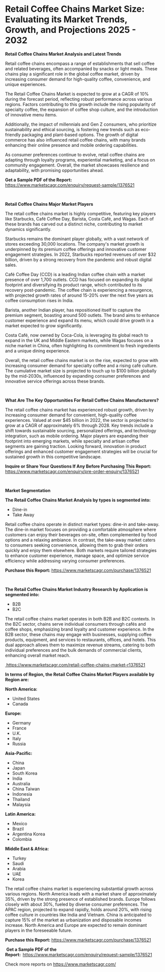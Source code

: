 <p><h1>Retail Coffee Chains Market Size: Evaluating its Market Trends, Growth, and Projections 2025 - 2032</h1></p><p><strong>Retail Coffee Chains Market Analysis and Latest Trends</strong></p>
<p><p>Retail coffee chains encompass a range of establishments that sell coffee and related beverages, often accompanied by snacks or light meals. These chains play a significant role in the global coffee market, driven by increasing consumer demand for high-quality coffee, convenience, and unique experiences. </p><p>The Retail Coffee Chains Market is expected to grow at a CAGR of 10% during the forecast period, reflecting robust performance across various regions. Factors contributing to this growth include the rising popularity of specialty coffee, the expansion of coffee shop culture, and the introduction of innovative menu items. </p><p>Additionally, the impact of millennials and Gen Z consumers, who prioritize sustainability and ethical sourcing, is fostering new trends such as eco-friendly packaging and plant-based options. The growth of digital commerce has also influenced retail coffee chains, with many brands enhancing their online presence and mobile ordering capabilities. </p><p>As consumer preferences continue to evolve, retail coffee chains are adapting through loyalty programs, experiential marketing, and a focus on community engagement. Overall, the market showcases resilience and adaptability, with promising opportunities ahead.</p></p>
<p><strong>Get a Sample PDF of the Report:&nbsp;</strong> <a href="https://www.marketscagr.com/enquiry/request-sample/1376521?utm_campaign=1879&utm_medium=2&utm_source=Github&utm_content=ia&utm_term=13012025&utm_id=retail-coffee-chains">https://www.marketscagr.com/enquiry/request-sample/1376521</a></p>
<p>&nbsp;</p>
<p><strong>Retail Coffee Chains Major Market Players</strong></p>
<p><p>The retail coffee chains market is highly competitive, featuring key players like Starbucks, Café Coffee Day, Barista, Costa Café, and Wagas. Each of these brands has carved out a distinct niche, contributing to market dynamics significantly.</p><p>Starbucks remains the dominant player globally, with a vast network of stores exceeding 30,000 locations. The company's market growth is underpinned by its premium coffee offerings and innovative customer engagement strategies. In 2022, Starbucks reported revenues of over $32 billion, driven by a strong recovery from the pandemic and robust digital sales.</p><p>Café Coffee Day (CCD) is a leading Indian coffee chain with a market presence of over 1,700 outlets. CCD has focused on expanding its digital footprint and diversifying its product range, which contributed to its recovery post-pandemic. The coffee chain is experiencing a resurgence, with projected growth rates of around 15-20% over the next five years as coffee consumption rises in India.</p><p>Barista, another Indian player, has repositioned itself to capture the premium segment, boasting around 500 outlets. The brand aims to enhance customer experience and expand its menu, which could drive growth in a market expected to grow significantly.</p><p>Costa Café, now owned by Coca-Cola, is leveraging its global reach to expand in the UK and Middle Eastern markets, while Wagas focuses on a niche market in China, often highlighting its commitment to fresh ingredients and a unique dining experience.</p><p>Overall, the retail coffee chains market is on the rise, expected to grow with increasing consumer demand for specialty coffee and a rising café culture. The cumulative market size is projected to touch up to $100 billion globally by the mid-2030s, influenced by expanding consumer preferences and innovative service offerings across these brands.</p></p>
<p>&nbsp;</p>
<p><strong>What Are The Key Opportunities For Retail Coffee Chains Manufacturers?</strong></p>
<p><p>The retail coffee chains market has experienced robust growth, driven by increasing consumer demand for convenient, high-quality coffee experiences. Valued at over $45 billion in 2022, the sector is projected to grow at a CAGR of approximately 6% through 2028. Key trends include a shift towards sustainable sourcing, personalized offerings, and technology integration, such as mobile ordering. Major players are expanding their footprint into emerging markets, while specialty and artisan coffee segments are gaining traction. Looking forward, innovation in product offerings and enhanced customer engagement strategies will be crucial for sustained growth in this competitive landscape.</p></p>
<p><strong>Inquire or Share Your Questions If Any Before Purchasing This Report:</strong> <a href="https://www.marketscagr.com/enquiry/pre-order-enquiry/1376521?utm_campaign=1879&utm_medium=2&utm_source=Github&utm_content=ia&utm_term=13012025&utm_id=retail-coffee-chains">https://www.marketscagr.com/enquiry/pre-order-enquiry/1376521</a></p>
<p>&nbsp;</p>
<p><strong>Market Segmentation</strong></p>
<p><strong>The Retail Coffee Chains Market Analysis by types is segmented into:</strong></p>
<p><ul><li>Dine-in</li><li>Take Away</li></ul></p>
<p><p>Retail coffee chains operate in distinct market types: dine-in and take-away. The dine-in market focuses on providing a comfortable atmosphere where customers can enjoy their beverages on-site, often complemented by food options and a relaxing ambiance. In contrast, the take-away market caters to consumers seeking convenience, allowing them to grab their orders quickly and enjoy them elsewhere. Both markets require tailored strategies to enhance customer experience, manage space, and optimize service efficiency while addressing varying consumer preferences.</p></p>
<p><strong>Purchase this Report:&nbsp;</strong><a href="https://www.marketscagr.com/purchase/1376521?utm_campaign=1879&utm_medium=2&utm_source=Github&utm_content=ia&utm_term=13012025&utm_id=retail-coffee-chains">https://www.marketscagr.com/purchase/1376521</a></p>
<p>&nbsp;</p>
<p><strong>The Retail Coffee Chains Market Industry Research by Application is segmented into:</strong></p>
<p><ul><li>B2B</li><li>B2C</li></ul></p>
<p><p>The retail coffee chains market operates in both B2B and B2C contexts. In the B2C sector, chains serve individual consumers through cafés and coffee shops, emphasizing brand loyalty and customer experience. In the B2B sector, these chains may engage with businesses, supplying coffee products, equipment, and services to restaurants, offices, and hotels. This dual approach allows them to maximize revenue streams, catering to both individual preferences and the bulk demands of commercial clients, enhancing overall market reach.</p></p>
<p><a href="https://www.marketscagr.com/retail-coffee-chains-market-r1376521?utm_campaign=1879&utm_medium=2&utm_source=Github&utm_content=ia&utm_term=13012025&utm_id=retail-coffee-chains">&nbsp;https://www.marketscagr.com/retail-coffee-chains-market-r1376521</a></p>
<p><strong>In terms of Region, the Retail Coffee Chains Market Players available by Region are:</strong></p>
<p>
    <p> <strong> North America: </strong>
        <ul>
            <li>United States</li>
            <li>Canada</li>
        </ul>
        </p> 
    <p> <strong> Europe: </strong>
        <ul>
            <li>Germany</li>
            <li>France</li>
            <li>U.K.</li>
            <li>Italy</li>
            <li>Russia</li>
        </ul>
        </p> 
    <p> <strong> Asia-Pacific: </strong>
        <ul>
            <li>China</li>
            <li>Japan</li>
            <li>South Korea</li>
            <li>India</li>
            <li>Australia</li>
            <li>China Taiwan</li>
            <li>Indonesia</li>
            <li>Thailand</li>
            <li>Malaysia</li>
        </ul>
        </p> 
    <p> <strong> Latin America: </strong>
        <ul>
            <li>Mexico</li>
            <li>Brazil</li>
            <li>Argentina Korea</li>
            <li>Colombia</li>
        </ul>
        </p> 
    <p> <strong> Middle East & Africa: </strong>
        <ul>
            <li>Turkey</li>
            <li>Saudi</li>
            <li>Arabia</li>
            <li>UAE</li>
            <li>Korea</li>
        </ul>
    </p>
    </p>
<p><p>The retail coffee chains market is experiencing substantial growth across various regions. North America leads with a market share of approximately 35%, driven by the strong presence of established brands. Europe follows closely with about 30%, fueled by diverse consumer preferences. The APAC region, projected to expand rapidly, holds around 20%, with rising coffee culture in countries like India and Vietnam. China is anticipated to capture 15% of the market as urbanization and disposable incomes increase. North America and Europe are expected to remain dominant players in the foreseeable future.</p></p>
<p><strong>Purchase this Report: </strong><a href="https://www.marketscagr.com/purchase/1376521?utm_campaign=1879&utm_medium=2&utm_source=Github&utm_content=ia&utm_term=13012025&utm_id=retail-coffee-chains">https://www.marketscagr.com/purchase/1376521</a></p>
<p>&nbsp;<strong>Get a Sample PDF of the Report:&nbsp;&nbsp;</strong><a href="https://www.marketscagr.com/enquiry/request-sample/1376521?utm_campaign=1879&utm_medium=2&utm_source=Github&utm_content=ia&utm_term=13012025&utm_id=retail-coffee-chains">https://www.marketscagr.com/enquiry/request-sample/1376521</a></p>
<p><strong></strong></p>
<p>Check more reports on <a href="https://www.marketscagr.com/?utm_campaign=1879&utm_medium=2&utm_source=Github&utm_content=ia&utm_term=13012025&utm_id=retail-coffee-chains">https://www.marketscagr.com/</a></p>